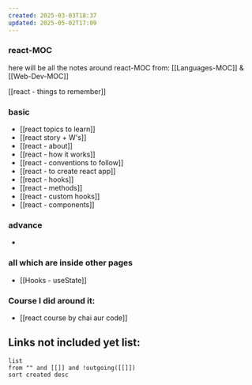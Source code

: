 ```yaml
---
created: 2025-03-03T18:37
updated: 2025-05-02T17:09
---
```


### react-MOC

here will be all the notes around react-MOC from: [[Languages-MOC]] & [[Web-Dev-MOC]]

[[react - things to remember]]

### basic

- [[react topics to learn]]
- [[react story + W's]]
- [[react - about]]
- [[react - how it works]]
- [[react - conventions to follow]]
- [[react - to create react app]]
- [[react - hooks]]
- [[react - methods]]
- [[react - custom hooks]]
- [[react - components]]


### advance

- 


### all which are inside other pages

- [[Hooks - useState]]


### Course I did around it:

- [[react course by chai aur code]]



## **Links not included yet list:**
```dataview
list
from "" and [[]] and !outgoing([[]])
sort created desc
```
